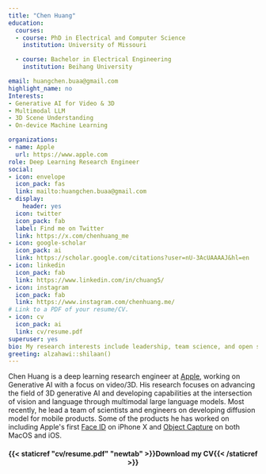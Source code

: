 ```yaml
---
title: "Chen Huang"
education:
  courses:
  - course: PhD in Electrical and Computer Science
    institution: University of Missouri

  - course: Bachelor in Electrical Engineering
    institution: Beihang University

email: huangchen.buaa@gmail.com
highlight_name: no
Interests:
- Generative AI for Video & 3D
- Multimodal LLM
- 3D Scene Understanding
- On-device Machine Learning

organizations:
- name: Apple
  url: https://www.apple.com
role: Deep Learning Research Engineer
social:
- icon: envelope
  icon_pack: fas
  link: mailto:huangchen.buaa@gmail.com
- display:
    header: yes
  icon: twitter
  icon_pack: fab
  label: Find me on Twitter
  link: https://x.com/chenhuang_me
- icon: google-scholar
  icon_pack: ai
  link: https://scholar.google.com/citations?user=nU-3AcUAAAAJ&hl=en
- icon: linkedin
  icon_pack: fab
  link: https://www.linkedin.com/in/chuang5/
- icon: instagram
  icon_pack: fab
  link: https://www.instagram.com/chenhuang.me/
# Link to a PDF of your resume/CV.
- icon: cv
  icon_pack: ai
  link: cv/resume.pdf
superuser: yes
bio: My research interests include leadership, team science, and open science
greeting: alzahawi::shilaan()
---
```


Chen Huang is a deep learning research engineer at [Apple](https://machinelearning.apple.com), working on Generative AI with a focus on video/3D. His research focuses on advancing the field of 3D generative AI and developing capabilities at the intersection of vision and language through multimodal large language models. Most recently, he lead a team of scientists and engineers on developing diffusion model for mobile products. Some of the products he has worked on including Apple's first [Face ID](https://en.wikipedia.org/wiki/Face_ID) on iPhone X and [Object Capture](https://youtu.be/88rttSh7NcM?si=HMWCMD7CUoHkerWt) on both MacOS and iOS.

<center> 

#### <i class="fa fa-download" aria-hidden="true" style="color:#035AA6"></i> {{< staticref "cv/resume.pdf" "newtab" >}}Download my CV{{< /staticref >}}
</center> 
